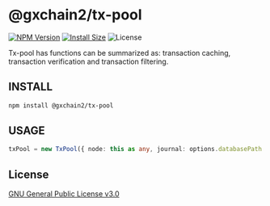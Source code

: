 # @gxchain2/tx-pool
[![NPM Version](https://img.shields.io/npm/v/@gxchain2/tx-pool)](https://www.npmjs.org/package/@gxchain2/tx-pool)
[![Install Size](https://packagephobia.now.sh/badge?p=@gxchain2/tx-pool)](https://packagephobia.now.sh/result?p=@gxchain2/tx-pool)
![License](https://img.shields.io/npm/l/@gxchain2/tx-pool)


Tx-pool has functions can be summarized as: transaction caching, transaction verification and transaction filtering.

## INSTALL

```sh
npm install @gxchain2/tx-pool
```

## USAGE

```ts
txPool = new TxPool({ node: this as any, journal: options.databasePath });
```

## License

[GNU General Public License v3.0](https://www.gnu.org/licenses/gpl-3.0.en.html)

